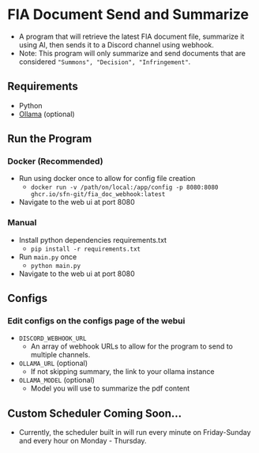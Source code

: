 # FIA Document Send and Summarize

- A program that will retrieve the latest FIA document file, summarize it using AI, then sends it to a Discord channel using webhook.
- Note: This program will only summarize and send documents that are considered `"Summons", "Decision", "Infringement"`.

## Requirements
- Python
- [Ollama](https://github.com/ollama/ollama) (optional)

## Run the Program
### Docker (Recommended)
- Run using docker once to allow for config file creation
    - `docker run -v /path/on/local:/app/config -p 8080:8080 ghcr.io/sfn-git/fia_doc_webhook:latest` 
- Navigate to the web ui at port 8080 
### Manual
- Install python dependencies requirements.txt
    - `pip install -r requirements.txt`
- Run `main.py` once
    - `python main.py`
- Navigate to the web ui at port 8080

## Configs
### Edit configs on the configs page of the webui
- `DISCORD_WEBHOOK_URL`
    - An array of webhook URLs to allow for the program to send to multiple channels.
- `OLLAMA_URL` (optional)
    - If not skipping summary, the link to your ollama instance
- `OLLAMA_MODEL` (optional)
    - Model you will use to summarize the pdf content

## Custom Scheduler Coming Soon...
- Currently, the scheduler built in will run every minute on Friday-Sunday and every hour on Monday - Thursday.